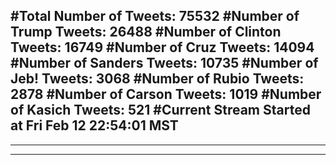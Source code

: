 #Total Number of Tweets: 75532 
#Number of Trump Tweets: 26488
#Number of Clinton Tweets: 16749
#Number of Cruz Tweets: 14094
#Number of Sanders Tweets: 10735
#Number of Jeb! Tweets: 3068
#Number of Rubio Tweets: 2878
#Number of Carson Tweets: 1019
#Number of Kasich Tweets: 521
#Current Stream Started at Fri Feb 12 22:54:01 MST
---
---
---
